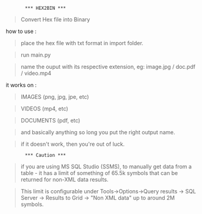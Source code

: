 
           *** HEX2BIN ***

> Convert Hex file into Binary



how to use :
> place the hex file with txt format in import folder. 

> run main.py

> name the ouput with its respective extension, eg: image.jpg / doc.pdf / video.mp4

it works on :
> IMAGES (png, jpg, jpe, etc)

> VIDEOS (mp4, etc)

> DOCUMENTS (pdf, etc)

> and basically anything so long you put the right output name.

> if it doesn't work, then you're out of luck.


           *** Caution ***

> if you are using MS SQL Studio (SSMS), to manually get data from a table - it has a limit of something of 65.5k symbols that can be returned for non-XML data results. 

> This limit is configurable under Tools->Options->Query results -> SQL Server -> Results to Grid -> "Non XML data" up to around 2M symbols.